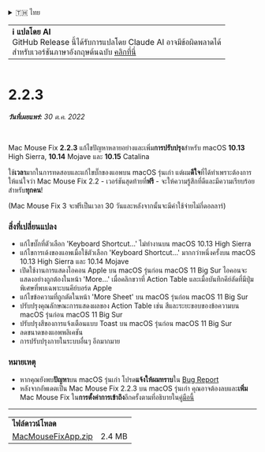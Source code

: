 <details>
<summary>🇹🇭 ไทย</summary>

[🇬🇧 English (GitHub)](https://github.com/noah-nuebling/mac-mouse-fix/releases/tag/2.2.3)\
[🇦🇩 Català](https://redirect.macmousefix.com/?target=mmf-release&tag=2.2.3&locale=ca)\
[🇩🇪 Deutsch](https://redirect.macmousefix.com/?target=mmf-release&tag=2.2.3&locale=de)\
[🇪🇸 Español](https://redirect.macmousefix.com/?target=mmf-release&tag=2.2.3&locale=es)\
[🇫🇷 Français](https://redirect.macmousefix.com/?target=mmf-release&tag=2.2.3&locale=fr)\
[🇮🇩 Indonesia](https://redirect.macmousefix.com/?target=mmf-release&tag=2.2.3&locale=id)\
[🇮🇹 Italiano](https://redirect.macmousefix.com/?target=mmf-release&tag=2.2.3&locale=it)\
[🇭🇺 Magyar](https://redirect.macmousefix.com/?target=mmf-release&tag=2.2.3&locale=hu)\
[🇳🇱 Nederlands](https://redirect.macmousefix.com/?target=mmf-release&tag=2.2.3&locale=nl)\
[🇵🇱 Polski](https://redirect.macmousefix.com/?target=mmf-release&tag=2.2.3&locale=pl)\
[🇧🇷 Português (Brasil)](https://redirect.macmousefix.com/?target=mmf-release&tag=2.2.3&locale=pt-BR)\
[🇵🇹 Português (Portugal)](https://redirect.macmousefix.com/?target=mmf-release&tag=2.2.3&locale=pt-PT)\
[🇷🇴 Română](https://redirect.macmousefix.com/?target=mmf-release&tag=2.2.3&locale=ro)\
[🇸🇪 Svenska](https://redirect.macmousefix.com/?target=mmf-release&tag=2.2.3&locale=sv)\
[🇻🇳 Tiếng Việt](https://redirect.macmousefix.com/?target=mmf-release&tag=2.2.3&locale=vi)\
[🇹🇷 Türkçe](https://redirect.macmousefix.com/?target=mmf-release&tag=2.2.3&locale=tr)\
[🇨🇿 Čeština](https://redirect.macmousefix.com/?target=mmf-release&tag=2.2.3&locale=cs)\
[🇬🇷 Ελληνικά](https://redirect.macmousefix.com/?target=mmf-release&tag=2.2.3&locale=el)\
[🇷🇺 Русский](https://redirect.macmousefix.com/?target=mmf-release&tag=2.2.3&locale=ru)\
[🇺🇦 Українська](https://redirect.macmousefix.com/?target=mmf-release&tag=2.2.3&locale=uk)\
[🇮🇱 עברית](https://redirect.macmousefix.com/?target=mmf-release&tag=2.2.3&locale=he)\
[🇸🇦 العربية](https://redirect.macmousefix.com/?target=mmf-release&tag=2.2.3&locale=ar)\
[🇮🇳 हिन्दी](https://redirect.macmousefix.com/?target=mmf-release&tag=2.2.3&locale=hi)\
**🇹🇭 ไทย**\
[🇨🇳 中文 (简体)](https://redirect.macmousefix.com/?target=mmf-release&tag=2.2.3&locale=zh-Hans)\
[🇨🇳 中文 (繁體)](https://redirect.macmousefix.com/?target=mmf-release&tag=2.2.3&locale=zh-Hant)\
[🇭🇰 中文（香港)](https://redirect.macmousefix.com/?target=mmf-release&tag=2.2.3&locale=zh-HK)\
[🇯🇵 日本語](https://redirect.macmousefix.com/?target=mmf-release&tag=2.2.3&locale=ja)\
[🇰🇷 한국어](https://redirect.macmousefix.com/?target=mmf-release&tag=2.2.3&locale=ko)\
[Help translate Mac Mouse Fix to different languages!](https://github.com/noah-nuebling/mac-mouse-fix/discussions/731)
</details>
<table align=><td>
<b>ℹ️ แปลโดย AI</b><br>
GitHub Release นี้ได้รับการแปลโดย Claude AI อาจมีข้อผิดพลาดได้<br>
สำหรับเวอร์ชันภาษาอังกฤษต้นฉบับ <a href="https://github.com/noah-nuebling/mac-mouse-fix/releases/tag/2.2.3">คลิกที่นี่</a>
</td></table>

<table></table>

# 2.2.3
***วันที่เผยแพร่:** 30 ต.ค. 2022*

<br>

Mac Mouse Fix **2.2.3** แก้ไขปัญหาหลายอย่างและเพิ่ม**การปรับปรุง**สำหรับ macOS **10.13** High Sierra, **10.14** Mojave และ **10.15** Catalina

ใช้**เวลา**มากในการทดสอบและแก้ไขบั๊กของแอพบน macOS รุ่นเก่า แต่ผม**ดีใจ**ที่ได้ทำเพราะต้องการให้แน่ใจว่า Mac Mouse Fix 2.2 - เวอร์ชันสุดท้ายที่**ฟรี** - จะให้ความรู้สึกที่ดีและมีความเรียบร้อยสำหรับ**ทุกคน**!

(Mac Mouse Fix 3 จะฟรีเป็นเวลา 30 วันและหลังจากนั้นจะมีค่าใช้จ่ายไม่กี่ดอลลาร์)

### สิ่งที่เปลี่ยนแปลง

- แก้ไขบั๊กที่ตัวเลือก 'Keyboard Shortcut...' ไม่ทำงานบน macOS 10.13 High Sierra
- แก้ไขการเด้งของแอพเมื่อใช้ตัวเลือก 'Keyboard Shortcut...' มากกว่าหนึ่งครั้งบน macOS 10.13 High Sierra และ 10.14 Mojave
- เปิดใช้งานการแสดงไอคอน Apple บน macOS รุ่นก่อน macOS 11 Big Sur ไอคอนจะแสดงอย่างถูกต้องในหน้า 'More...' เมื่อคลิกขวาที่ Action Table และเมื่อบันทึกคีย์ลัดที่มีปุ่มพิเศษที่พบเฉพาะบนคีย์บอร์ด Apple
- แก้ไขข้อความที่ถูกตัดในหน้า 'More Sheet' บน macOS รุ่นก่อน macOS 11 Big Sur
- ปรับปรุงคุณลักษณะการแสดงผลของ Action Table เช่น สีและระยะขอบของข้อความบน macOS รุ่นก่อน macOS 11 Big Sur
- ปรับปรุงสีของการแจ้งเตือนแบบ Toast บน macOS รุ่นก่อน macOS 11 Big Sur
- ลดขนาดของแอพพลิเคชัน
- การปรับปรุงภายในระบบอื่นๆ อีกมากมาย

### หมายเหตุ

- หากคุณยังพบ**ปัญหา**บน macOS รุ่นเก่า โปรด**แจ้งให้ผมทราบ**ใน [Bug Report](https://noah-nuebling.github.io/mac-mouse-fix-feedback-assistant/?type=bug-report)
- หลังจากอัพเดตเป็น Mac Mouse Fix 2.2.3 บน macOS รุ่นเก่า คุณอาจต้องลบและ**เพิ่ม** Mac Mouse Fix ใน**การตั้งค่าการเข้าถึง**อีกครั้งตามที่อธิบายใน[คู่มือนี้](https://github.com/noah-nuebling/mac-mouse-fix/discussions/101)

---

<table align="start">
<tr>
    <td colspan=2>
        <b>ไฟล์ดาวน์โหลด</b>
    </td>
</tr>
<tr>
    <td><a href="https://github.com/noah-nuebling/mac-mouse-fix/releases/download/2.2.3/MacMouseFixApp.zip">MacMouseFixApp.zip</a></td>
    <td>2.4 MB</td>
</tr>
</table>